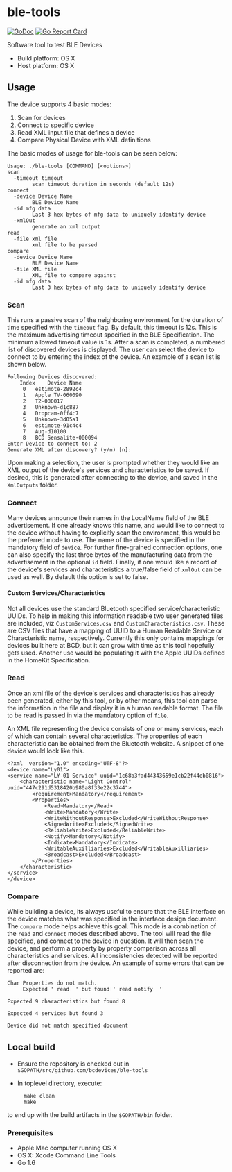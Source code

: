 # ble-tools

[![GoDoc](https://godoc.org/github.com/bcdevices/ble-tools?status.svg)](https://godoc.org/github.com/bcdevices/ble-tools)
[![Go Report Card](https://goreportcard.com/badge/github.com/bcdevices/ble-tools)](https://goreportcard.com/report/github.com/bcdevices/ble-tools)


Software tool to test BLE Devices

- Build platform: OS X
- Host platform: OS X


## Usage
The device supports 4 basic modes:

1. Scan for devices
1. Connect to specific device
1. Read XML input file that defines a device
1. Compare Physical Device with XML definitions

The basic modes of usage for ble-tools can be seen below:

    Usage: ./ble-tools [COMMAND] [<options>]
    scan
      -timeout timeout
        	scan timeout duration in seconds (default 12s)
    connect
      -device Device Name
        	BLE Device Name
      -id mfg data
        	Last 3 hex bytes of mfg data to uniquely identify device
      -xmlOut
        	generate an xml output
    read
      -file xml file
        	xml file to be parsed
    compare
      -device Device Name
        	BLE Device Name
      -file XML file
        	XML file to compare against
      -id mfg data
        	Last 3 hex bytes of mfg data to uniquely identify device

### Scan
This runs a passive scan of the neighboring environment for the duration of time specified
with the `timeout` flag. By default, this timeout is 12s. This is the maximum advertising 
timeout specified in the BLE Specification. The minimum allowed timeout value is 1s. 
After a scan is completed, a numbered list of discovered devices is displayed. The user can select
the device to connect to by entering the index of the device. 
An example of a scan list is shown below. 

    Following Devices discovered:
        Index    Device Name
         0   estimote-2892c4
         1   Apple TV-060090
         2   T2-000017
         3   Unknown-d1c887
         4   Dropcam-0ff4c7
         5   Unknown-3d05a1
         6   estimote-91c4c4
         7   Aug-d10100
         8   BCD Sensalite-000094
    Enter Device to connect to: 2
    Generate XML after discovery? (y/n) [n]:

Upon making a selection, the user is prompted whether they would like an XML output of the
device's services and characteristics to be saved. If desired, this is generated after connecting
to the device, and saved in the `XmlOutputs` folder. 

### Connect
Many devices announce their names in the LocalName field of the BLE advertisement. If one already
knows this name, and would like to connect to the device without having to explicitly scan the 
environment, this would be the preferred mode to use. The name of the device is specified in the 
mandatory field of `device`. For further fine-grained connection options, one can also specify the
last three bytes of the manufacturing data from the advertisement in the optional `id` field. 
Finally, if one would like a record of the device's services and characteristics
a true/false field of `xmlOut` can be used as well. By default this option is set to false. 

#### Custom Services/Characteristics
Not all devices use the standard Bluetooth specified service/characteristic UUIDs. To help in making
this information readable two user generated files are included, viz `CustomServices.csv`
and `CustomCharacteristics.csv`. 
These are CSV files that have a mapping of UUID to a Human Readable Service or Characteristic name,
respectively. Currently this only contains mappings for devices built here at BCD, but it can grow
with time as this tool hopefully gets used. Another use would be populating it with the Apple UUIDs 
defined in the HomeKit Specification. 

### Read
Once an xml file of the device's services and characteristics  has already been generated, either by 
this tool, or by other means, this tool can parse the information in the file and display it in a human 
readable format. The file to be read is passed in via the mandatory option of `file`. 

An XML file representing the device consists of one or many services, each of which can contain several
characteristics. The properties of each characteristic can be obtained from the Bluetooth website. 
A snippet of one device would look like this. 

    <?xml  version="1.0" encoding="UTF-8"?>
    <device name="Ly01">
    <service name="LY-01 Service" uuid="1c68b3fad44343659e1cb22f44eb0816">
        <characteristic name="Light Control" uuid="447c291d5318420b980a8f33e22c3744">
            <requirement>Mandatory</requirement>
            <Properties>
                <Read>Mandatory</Read>
                <Write>Mandatory</Write>
                <WriteWithoutResponse>Excluded</WriteWithoutResponse>
                <SignedWrite>Excluded</SignedWrite>
                <ReliableWrite>Excluded</ReliableWrite>
                <Notify>Mandatory</Notify>
                <Indicate>Mandatory</Indicate>
                <WritableAuxilliaries>Excluded</WritableAuxilliaries>
                <Broadcast>Excluded</Broadcast>
            </Properties>
        </characteristic>
    </service> 
    </device>

### Compare
While building a device, its always useful to ensure that the BLE interface on the device
matches what was specified in the interface design document. The `compare` mode helps achieve this goal. 
This mode is a combination of the `read` and `connect` modes described above. The tool will read the file
specified, and connect to the device in question. It will then scan the device, and perform  a property by
property comparison across all characteristics and services. All inconsistencies detected will be reported 
after disconnection from the device. 
An example of some errors that can be reported are:
   
    Char Properties do not match. 
         Expected ' read  ' but found ' read notify  '
    
    Expected 9 characteristics but found 8
    
    Expected 4 services but found 3
    
    Device did not match specified document

## Local build

- Ensure the repository is checked out in `$GOPATH/src/github.com/bcdevices/ble-tools`
- In toplevel directory, execute:

        make clean
        make

to end up with the build artifacts in the `$GOPATH/bin` folder.

### Prerequisites

- Apple Mac computer running OS X
- OS X: Xcode Command Line Tools
- Go 1.6
